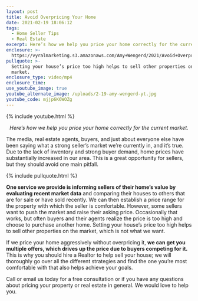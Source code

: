 ```yaml
---
layout: post
title: Avoid Overpricing Your Home
date: 2021-02-19 18:06:12
tags:
  - Home Seller Tips
  - Real Estate
excerpt: Here’s how we help you price your home correctly for the current market.
enclosure: >-
  https://vyralmarketing.s3.amazonaws.com/Amy+Wengerd/2021/Avoid+Overpricing+Your+Home.mp4
pullquote: >-
  Setting your house’s price too high helps to sell other properties on the
  market.
enclosure_type: video/mp4
enclosure_time:
use_youtube_image: true
youtube_alternate_image: /uploads/2-19-amy-wengerd-yt.jpg
youtube_code: mjjp6K6WOZg
---
```


{% include youtube.html %}

<p style="text-align: center;"><em>Here’s how we help you price your home correctly for the current market.</em></p>

The media, real estate agents, buyers, and just about everyone else have been saying what a strong seller’s market we’re currently in, and it’s true. Due to the lack of inventory and strong buyer demand, home prices have substantially increased in our area. This is a great opportunity for sellers, but they should avoid one main pitfall.

{% include pullquote.html %}

**One service we provide is informing sellers of their home’s value by evaluating recent market data** and comparing their houses to others that are for sale or have sold recently. We can then establish a price range for the property with which the seller is comfortable. However, some sellers want to push the market and raise their asking price. Occasionally that works, but often buyers and their agents realize the price is too high and choose to purchase another home. Setting your house’s price too high helps to sell other properties on the market, which is not what we want.&nbsp;

If we price your home aggressively without overpricing it, **we can get you multiple offers, which drives up the price due to buyers competing for it.** This is why you should hire a Realtor to help sell your house; we will thoroughly go over all the different strategies and find the one you’re most comfortable with that also helps achieve your goals.&nbsp;

Call or email us today for a free consultation or if you have any questions about pricing your property or real estate in general. We would love to help you.

